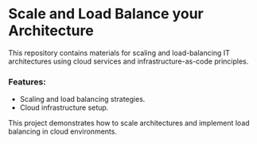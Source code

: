 # Scale and Load Balance your Architecture

This repository contains materials for scaling and load-balancing IT architectures using cloud services and infrastructure-as-code principles.

### Features:
- Scaling and load balancing strategies.
- Cloud infrastructure setup.

This project demonstrates how to scale architectures and implement load balancing in cloud environments.

